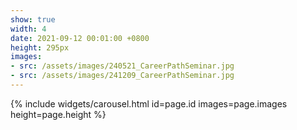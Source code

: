 ```yaml
---
show: true
width: 4
date: 2021-09-12 00:01:00 +0800
height: 295px
images:
- src: /assets/images/240521_CareerPathSeminar.jpg
- src: /assets/images/241209_CareerPathSeminar.jpg
---
```


{% include widgets/carousel.html id=page.id images=page.images height=page.height %}

